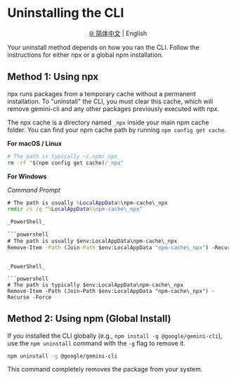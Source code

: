 
# Uninstalling the CLI

<p align="center">
  <a href="../i18n/chinese/docs/Uninstall.md">🌐 简体中文</a> | English
</p>

Your uninstall method depends on how you ran the CLI. Follow the instructions for either npx or a global npm installation.

## Method 1: Using npx

npx runs packages from a temporary cache without a permanent installation. To "uninstall" the CLI, you must clear this cache, which will remove gemini-cli and any other packages previously executed with npx.

The npx cache is a directory named `_npx` inside your main npm cache folder. You can find your npm cache path by running `npm config get cache`.

**For macOS / Linux**

```bash
# The path is typically ~/.npm/_npx
rm -rf "$(npm config get cache)/_npx"
```

**For Windows**

_Command Prompt_

```cmd
# The path is usually %LocalAppData%\npm-cache\_npx
rmdir /s /q "%LocalAppData%\npm-cache\_npx"

_PowerShell_

```powershell
# The path is usually $env:LocalAppData\npm-cache\_npx
Remove-Item -Path (Join-Path $env:LocalAppData "npm-cache\_npx") -Recurse -Force
```
```

_PowerShell_

```powershell
# The path is typically $env:LocalAppData\npm-cache\_npx
Remove-Item -Path (Join-Path $env:LocalAppData "npm-cache\_npx") -Recurse -Force
```

## Method 2: Using npm (Global Install)

If you installed the CLI globally (e.g., `npm install -g @google/gemini-cli`), use the `npm uninstall` command with the `-g` flag to remove it.

```bash
npm uninstall -g @google/gemini-cli
```

This command completely removes the package from your system.
